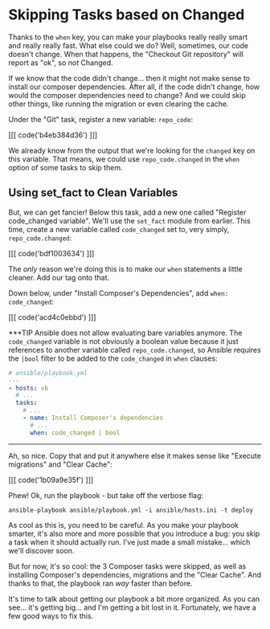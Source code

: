 # Skipping Tasks based on Changed

Thanks to the `when` key, you can make your playbooks really really smart and really
really fast. What else could we do? Well, sometimes, our code doesn't change. When
that happens, the "Checkout Git repository" will report as "ok", so *not* Changed.

If we know that the code didn't change... then it might not make sense to install
our composer dependencies. After all, if the code didn't change, how would the
composer dependencies need to change? And we could skip other things, like running
the migration or even clearing the cache.

Under the "Git" task, register a new variable: `repo_code`:

[[[ code('b4eb384d36') ]]]

We already know from
the output that we're looking for the `changed` key on this variable. That means,
we could use `repo_code.changed` in the `when` option of some tasks to skip them.

## Using set_fact to Clean Variables

But, we can get fancier! Below this task, add a new one called "Register code_changed variable".
We'll use the `set_fact` module from earlier. This time, create a new variable called
`code_changed` set to, very simply, `repo_code.changed`:

[[[ code('bdf1003634') ]]]

The *only* reason we're doing this is to make our `when` statements a little cleaner.
Add our tag onto that.

Down below, under "Install Composer's Dependencies", add `when: code_changed`:

[[[ code('acd4c0ebbd') ]]]

***TIP
Ansible does not allow evaluating bare variables anymore. The `code_changed` variable is not
obviously a boolean value because it just references to another variable called `repo_code.changed`,
so Ansible requires the `|bool` filter to be added to the `code_changed` in `when` clauses:

```yaml
# ansible/playbook.yml
---
- hosts: vb
  # ...
  tasks:
    # ...
    - name: Install Composer's dependencies
      # ...
      when: code_changed | bool
```
***

Ah, so nice. Copy that and put it anywhere else it makes sense like "Execute migrations"
and "Clear Cache":

[[[ code('1b09a9e35f') ]]]

Phew! Ok, run the playbook - but take off the verbose flag:

```terminal
ansible-playbook ansible/playbook.yml -i ansible/hosts.ini -t deploy
```

As cool as this is, you need to be careful. As you make your playbook smarter, it's
also more and more possible that you introduce a bug: you skip a task when it should
actually run. I've just made a small mistake... which we'll discover soon.

But for now, it's so cool: the 3 Composer tasks were skipped, as well as installing
Composer's dependencies, migrations and the "Clear Cache". And thanks to that, the
playbook ran *way* faster than before.

It's time to talk about getting our playbook a bit more organized. As you can see...
it's getting big... and I'm getting a bit lost in it. Fortunately, we have a few
good ways to fix this.
